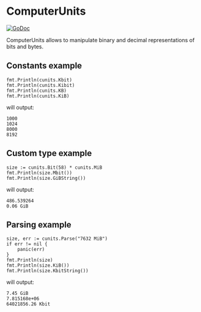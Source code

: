 # ComputerUnits

[![GoDoc](https://godoc.org/github.com/hekmon/cunits?status.svg)](https://godoc.org/github.com/hekmon/cunits)

ComputerUnits allows to manipulate binary and decimal representations of bits and bytes.

## Constants example

```golang
fmt.Println(cunits.Kbit)
fmt.Println(cunits.Kibit)
fmt.Println(cunits.KB)
fmt.Println(cunits.KiB)
```

will output:

```
1000
1024
8000
8192
```

## Custom type example

```golang
size := cunits.Bit(58) * cunits.MiB
fmt.Println(size.Mbit())
fmt.Println(size.GiBString())
```

will output:

```
486.539264
0.06 GiB
```

## Parsing example

```golang
size, err := cunits.Parse("7632 MiB")
if err != nil {
    panic(err)
}
fmt.Println(size)
fmt.Println(size.KiB())
fmt.Println(size.KbitString())
```

will output:

```
7.45 GiB
7.815168e+06
64021856.26 Kbit
```
